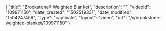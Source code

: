 {
    "title": "Brookstone&reg; Weighted Blanket",
    "description": "",
    "videoid": "109971150",
    "date_created": "1502519331",
    "date_modified": "1504247456",
    "type": "captivate",
    "layout": "video",
    "url": "\/v\/brookstone-weighted-blanket\/109971150"
}